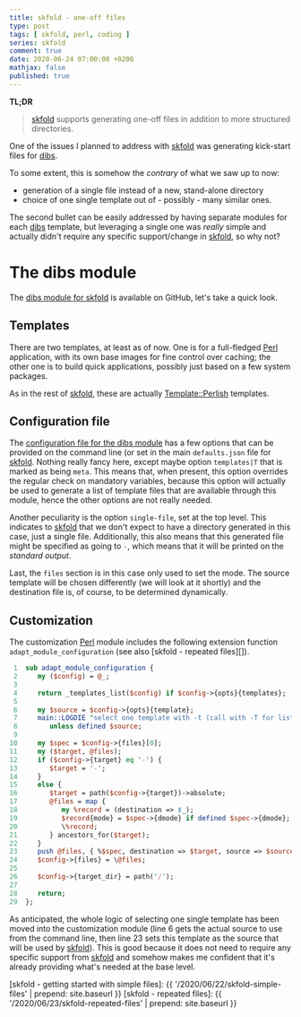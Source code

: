 ```yaml
---
title: skfold - one-off files
type: post
tags: [ skfold, perl, coding ]
series: skfold
comment: true
date: 2020-06-24 07:00:00 +0200
mathjax: false
published: true
---
```


**TL;DR**

> [skfold][] supports generating one-off files in addition to more
> structured directories.

One of the issues I planned to address with [skfold][] was generating
kick-start files for [dibs][].

To some extent, this is somehow the *contrary* of what we saw up to now:

- generation of a single file instead of a new, stand-alone directory
- choice of one single template out of - possibly - many similar ones.

The second bullet can be easily addressed by having separate modules for
each [dibs][] template, but leveraging a single one was *really* simple
and actually didn't require any specific support/change in [skfold][],
so why not?

# The dibs module

The [dibs module for skfold][skfold-dibs] is available on GitHub, let's
take a quick look.

## Templates

There are two templates, at least as of now. One is for a full-fledged
[Perl][] application, with its own base images for fine control over
caching; the other one is to build quick applications, possibly just
based on a few system packages.

As in the rest of [skfold][], these are actually [Template::Perlish][]
templates.

## Configuration file

The [configuration file for the dibs module][skfold-dibs-config] has a
few options that can be provided on the command line (or set in the main
`defaults.json` file for [skfold][]. Nothing really fancy here, except
maybe option `templates|T` that is marked as being `meta`. This means
that, when present, this option overrides the regular check on mandatory
variables, because this option will actually be used to generate a list
of template files that are available through this module, hence the
other options are not really needed.

Another peculiarity is the option `single-file`, set at the top level.
This indicates to [skfold][] that we don't expect to have a directory
generated in this case, just a single file. Additionally, this also
means that this generated file might be specified as going to `-`, which
means that it will be printed on the *standard output*.

Last, the `files` section is in this case only used to set the mode. The
source template will be chosen differently (we will look at it shortly)
and the destination file is, of course, to be determined dynamically.

## Customization

The customization [Perl][] module includes the following extension
function `adapt_module_configuration` (see also [skfold - repeated
files][]).

```perl
 1  sub adapt_module_configuration {
 2     my ($config) = @_;
 3
 4     return _templates_list($config) if $config->{opts}{templates};
 5
 6     my $source = $config->{opts}{template};
 7     main::LOGDIE "select one template with -t (call with -T for list)"
 8        unless defined $source;
 9
10     my $spec = $config->{files}[0];
11     my ($target, @files);
12     if ($config->{target} eq '-') {
13        $target = '-';
14     }
15     else {
16        $target = path($config->{target})->absolute;
17        @files = map {
18           my %record = (destination => $_);
19           $record{mode} = $spec->{dmode} if defined $spec->{dmode};
20           \%record;
21        } ancestors_for($target);
22     }
23     push @files, { %$spec, destination => $target, source => $source };
24     $config->{files} = \@files;
25
26     $config->{target_dir} = path('/');
27
28     return;
29  };
```

As anticipated, the whole logic of selecting one single template has
been moved into the customization module (line 6 gets the actual source
to use from the command line, then line 23 sets this template as the
source that will be used by [skfold][]). This is good because it does
not need to require any specific support from [skfold][] and somehow
makes me confident that it's already providing what's needed at the base
level.

[skfold]: https://github.com/polettix/skfold
[Perl]: https://www.perl.org/
[skfold module for perl-distro]: https://github.com/polettix/skfold/blob/master/dot-skfold/modules/perl-distro/custom.pm
[dibs]: http://blog.polettix.it/hi-from-dibs/
[skfold-dibs]: https://github.com/polettix/skfold/tree/master/dot-skfold/modules/dibs
[Template::Perlish]: https://metacpan.org/pod/Template::Perlish#Templates
[skfold-dibs-config]: https://github.com/polettix/skfold/blob/master/dot-skfold/modules/dibs/config.json
[skfold - getting started with simple files]: {{ '/2020/06/22/skfold-simple-files' | prepend: site.baseurl }}
[skfold - repeated files]: {{ '/2020/06/23/skfold-repeated-files' | prepend: site.baseurl }}
